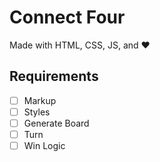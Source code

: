 # Connect Four

Made with HTML, CSS, JS, and :heart:

## Requirements

- [ ] Markup
- [ ] Styles
- [ ] Generate Board
- [ ] Turn
- [ ] Win Logic
